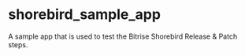 # shorebird_sample_app

A sample app that is used to test the Bitrise Shorebird Release & Patch steps.
